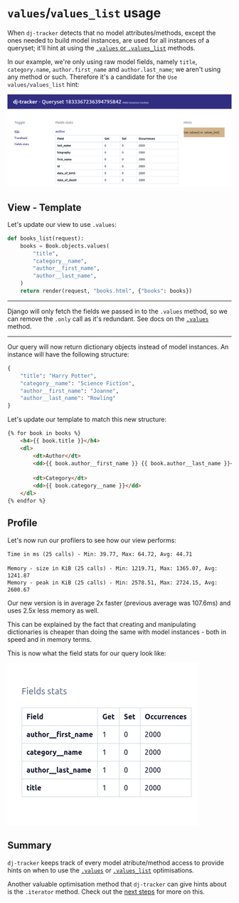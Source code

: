 # `values`/`values_list` usage

When `dj-tracker` detects that no model attributes/methods, except the ones needed to build model instances, are used for all instances of a queryset; it'll hint at using the [`.values` or `.values_list`](https://docs.djangoproject.com/en/4.1/topics/db/optimization/#use-queryset-values-and-values-list) methods.

In our example, we're only using raw model fields, namely `title`, `category.name`, `author.first_name` and `author.last_name`; we aren't using any method or such. Therefore it's a candidate for the `Use values/values_list` hint:

![dj-tracker Use values/values_list](../images/use-values-list.png)

## View - Template

Let's update our view to use `.values`:

```python
def books_list(request):
    books = Book.objects.values(
        "title",
        "category__name",
        "author__first_name",
        "author__last_name",
    )
    return render(request, "books.html", {"books": books})
```

---

Django will only fetch the fields we passed in to the `.values` method, so we can remove the `.only` call as it's redundant. See docs on the [`.values`](https://docs.djangoproject.com/en/4.0/ref/models/querysets/#values) method.

---

Our query will now return dictionary objects instead of model instances. An instance will have the following structure:

```python
{
    "title": "Harry Potter",
    "category__name": "Science Fiction",
    "author__first_name": "Joanne",
    "author__last_name": "Rowling"
}
```

Let's update our template to match this new structure:

```html
{% for book in books %}
    <h4>{{ book.title }}</h4>
    <dl>
        <dt>Author</dt>
        <dd>{{ book.author__first_name }} {{ book.author__last_name }}</dd>

        <dt>Category</dt>
        <dd>{{ book.category__name }}</dd>
    </dl>
{% endfor %}
```

## Profile

Let's now run our profilers to see how our view performs:

```console
Time in ms (25 calls) - Min: 39.77, Max: 64.72, Avg: 44.71

Memory - size in KiB (25 calls) - Min: 1219.71, Max: 1365.07, Avg: 1241.87
Memory - peak in KiB (25 calls) - Min: 2578.51, Max: 2724.15, Avg: 2600.67
```

Our new version is in average 2x faster (previous average was 107.6ms) and uses 2.5x less memory as well.

This can be explained by the fact that creating and manipulating dictionaries is cheaper than doing the same with model instances - both in speed and in memory terms.

This is now what the field stats for our query look like:

![dj-tracker - Field stats](../images/field-stats-3.png)

## Summary

`dj-tracker` keeps track of every model atribute/method access to provide hints on when to use the [`.values`](https://docs.djangoproject.com/en/4.0/ref/models/querysets/#values) or [`.values_list`](https://docs.djangoproject.com/en/4.0/ref/models/querysets/#values-list) optimisations.

Another valuable optimisation method that `dj-tracker` can give hints about is the `.iterator` method. Check out the [next steps](./use_iterator.md) for more on this.
